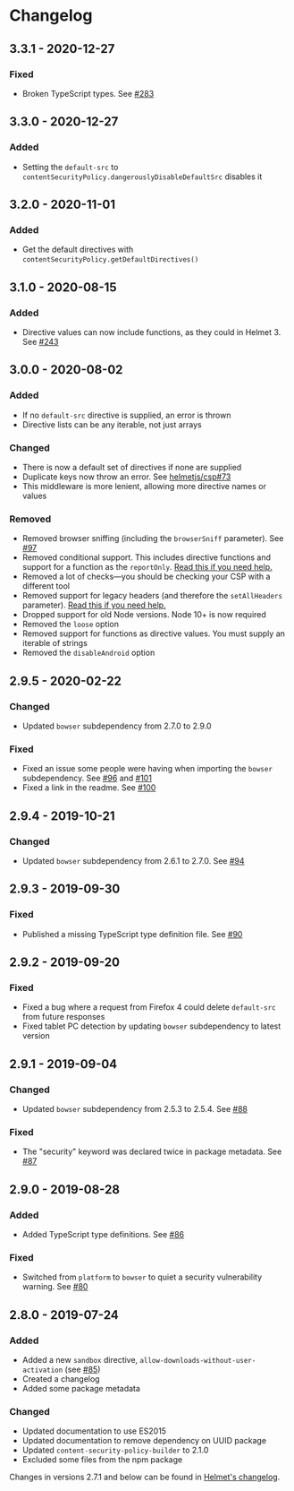 # Changelog

## 3.3.1 - 2020-12-27

### Fixed

- Broken TypeScript types. See [#283](https://github.com/helmetjs/helmet/issues/283)

## 3.3.0 - 2020-12-27

### Added

- Setting the `default-src` to `contentSecurityPolicy.dangerouslyDisableDefaultSrc` disables it

## 3.2.0 - 2020-11-01

### Added

- Get the default directives with `contentSecurityPolicy.getDefaultDirectives()`

## 3.1.0 - 2020-08-15

### Added

- Directive values can now include functions, as they could in Helmet 3. See [#243](https://github.com/helmetjs/helmet/issues/243)

## 3.0.0 - 2020-08-02

### Added

- If no `default-src` directive is supplied, an error is thrown
- Directive lists can be any iterable, not just arrays

### Changed

- There is now a default set of directives if none are supplied
- Duplicate keys now throw an error. See [helmetjs/csp#73](https://github.com/helmetjs/csp/issues/73)
- This middleware is more lenient, allowing more directive names or values

### Removed

- Removed browser sniffing (including the `browserSniff` parameter). See [#97](https://github.com/helmetjs/csp/issues/97)
- Removed conditional support. This includes directive functions and support for a function as the `reportOnly`. [Read this if you need help.](https://github.com/helmetjs/helmet/wiki/Conditionally-using-middleware)
- Removed a lot of checks—you should be checking your CSP with a different tool
- Removed support for legacy headers (and therefore the `setAllHeaders` parameter). [Read this if you need help.](https://github.com/helmetjs/helmet/wiki/Setting-legacy-Content-Security-Policy-headers-in-Helmet-4)
- Dropped support for old Node versions. Node 10+ is now required
- Removed the `loose` option
- Removed support for functions as directive values. You must supply an iterable of strings
- Removed the `disableAndroid` option

## 2.9.5 - 2020-02-22

### Changed

- Updated `bowser` subdependency from 2.7.0 to 2.9.0

### Fixed

- Fixed an issue some people were having when importing the `bowser` subdependency. See [#96](https://github.com/helmetjs/csp/issues/96) and [#101](https://github.com/helmetjs/csp/pull/101)
- Fixed a link in the readme. See [#100](https://github.com/helmetjs/csp/pull/100)

## 2.9.4 - 2019-10-21

### Changed

- Updated `bowser` subdependency from 2.6.1 to 2.7.0. See [#94](https://github.com/helmetjs/csp/pull/94)

## 2.9.3 - 2019-09-30

### Fixed

- Published a missing TypeScript type definition file. See [#90](https://github.com/helmetjs/csp/issues/90)

## 2.9.2 - 2019-09-20

### Fixed

- Fixed a bug where a request from Firefox 4 could delete `default-src` from future responses
- Fixed tablet PC detection by updating `bowser` subdependency to latest version

## 2.9.1 - 2019-09-04

### Changed

- Updated `bowser` subdependency from 2.5.3 to 2.5.4. See [#88](https://github.com/helmetjs/csp/pull/88)

### Fixed

- The "security" keyword was declared twice in package metadata. See [#87](https://github.com/helmetjs/csp/pull/87)

## 2.9.0 - 2019-08-28

### Added

- Added TypeScript type definitions. See [#86](https://github.com/helmetjs/csp/pull/86)

### Fixed

- Switched from `platform` to `bowser` to quiet a security vulnerability warning. See [#80](https://github.com/helmetjs/csp/issues/80)

## 2.8.0 - 2019-07-24

### Added

- Added a new `sandbox` directive, `allow-downloads-without-user-activation` (see [#85](https://github.com/helmetjs/csp/pull/85))
- Created a changelog
- Added some package metadata

### Changed

- Updated documentation to use ES2015
- Updated documentation to remove dependency on UUID package
- Updated `content-security-policy-builder` to 2.1.0
- Excluded some files from the npm package

Changes in versions 2.7.1 and below can be found in [Helmet's changelog](https://github.com/helmetjs/helmet/blob/master/CHANGELOG.md).
